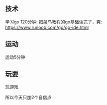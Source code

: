 ## 技术
学习go 120分钟: 把菜鸟教程的go基础读完了，爽: https://www.runoob.com/go/go-ide.html

## 运动
运动5分钟

## 玩耍
玩游戏

所以今天只加2个自信点
